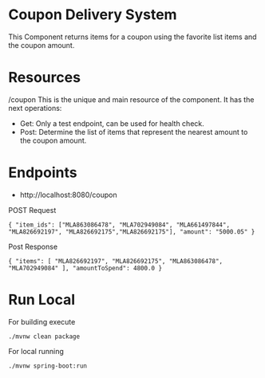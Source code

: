 # Coupon Delivery System
This Component returns items for a coupon using the favorite list items and the coupon amount.

# Resources
/coupon
This is the unique and main resource of the component. It has the next operations:
* Get: Only a test endpoint, can be used for health check.
* Post: Determine the list of items that represent the nearest amount to the coupon amount.

# Endpoints
* http://localhost:8080/coupon

POST Request

`{
   "item_ids": ["MLA863086478", "MLA702949084", "MLA661497844", "MLA826692197", "MLA826692175","MLA826692175"],
   "amount": "5000.05"
   }`
 
 Post Response
 
 `{
      "items": [
          "MLA826692197",
          "MLA826692175",
          "MLA863086478",
          "MLA702949084"
      ],
      "amountToSpend": 4800.0
  }`
  
  # Run Local
  
  For building execute 
  
  `./mvnw clean package`
  
  For local running 
  
  `./mvnw spring-boot:run`
